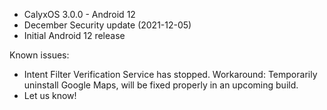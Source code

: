 * CalyxOS 3.0.0 - Android 12
* December Security update (2021-12-05)
* Initial Android 12 release

Known issues:
* Intent Filter Verification Service has stopped. Workaround: Temporarily uninstall Google Maps,
  will be fixed properly in an upcoming build.
* Let us know!
